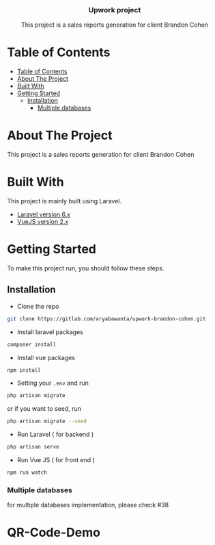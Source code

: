<!-- PROJECT LOGO -->
<br />
<p align="center">
  <h3 align="center">Upwork project</h3>

  <p align="center">
    This project is a sales reports generation for client Brandon Cohen
  </p>
</p>



<!-- TABLE OF CONTENTS -->
# Table of Contents

- [Table of Contents](#table-of-contents)
- [About The Project](#about-the-project)
- [Built With](#built-with)
- [Getting Started](#getting-started)
  - [Installation](#installation)
    - [Multiple databases](#multiple-databases)



<!-- ABOUT THE PROJECT -->
# About The Project
This project is a sales reports generation for client Brandon Cohen

# Built With
This project is mainly built using Laravel.
* [Laravel version 6.x](https://laravel.com)
* [VueJS version 2.x](https://vuejs.org/)


<!-- GETTING STARTED -->
# Getting Started
To make this project run, you should follow these steps.

## Installation

* Clone the repo
```sh
git clone https://gitlab.com/aryabawanta/upwork-brandon-cohen.git
```

* Install laravel packages
```sh
composer install
```

* Install vue packages
```sh
npm install
```

* Setting your `.env` and run
```sh
php artisan migrate
```
or if you want to seed, run
```sh
php artisan migrate --seed
```

* Run Laravel ( for backend )
```sh
php artisan serve
```

* Run Vue JS ( for front end )
```sh
npm run watch 
```

### Multiple databases
for multiple databases implementation, please check #38
# QR-Code-Demo
